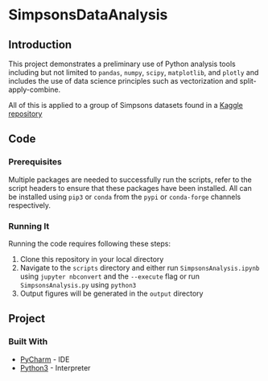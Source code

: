 # SimpsonsDataAnalysis

## Introduction

This project demonstrates a preliminary use of Python analysis tools including but not limited to `pandas`, `numpy`, `scipy`, `matplotlib`, and `plotly` and includes the use of data science principles such as vectorization and split-apply-combine.

All of this is applied to a group of Simpsons datasets found in a [Kaggle repository](https://www.kaggle.com/prashant111/the-simpsons-dataset)  

## Code

### Prerequisites

Multiple packages are needed to successfully run the scripts, refer to the script headers to ensure that these packages have been installed. All can be installed using `pip3` or `conda` from the `pypi` or `conda-forge` channels respectively.


### Running It

Running the code requires following these steps:

1. Clone this repository in your local directory
2. Navigate to the `scripts` directory and either run `SimpsonsAnalysis.ipynb` using `jupyter nbconvert` and the `--execute` flag or run `SimpsonsAnalysis.py` using `python3`
3. Output figures will be generated in the `output` directory

## Project

### Built With

* [PyCharm](https://www.jetbrains.com/pycharm/) - IDE
* [Python3](https://www.python.org/) - Interpreter
